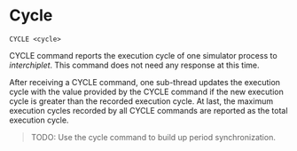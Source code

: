 # Cycle

```
CYCLE <cycle>
```

CYCLE command reports the execution cycle of one simulator process to *interchiplet*. This command does not need any response at this time.

After receiving a CYCLE command, one sub-thread updates the execution cycle with the value provided by the CYCLE command if the new execution cycle is greater than the recorded execution cycle. At last, the maximum execution cycles recorded by all CYCLE commands are reported as the total execution cycle.
 
> TODO: Use the cycle command to build up period synchronization.
